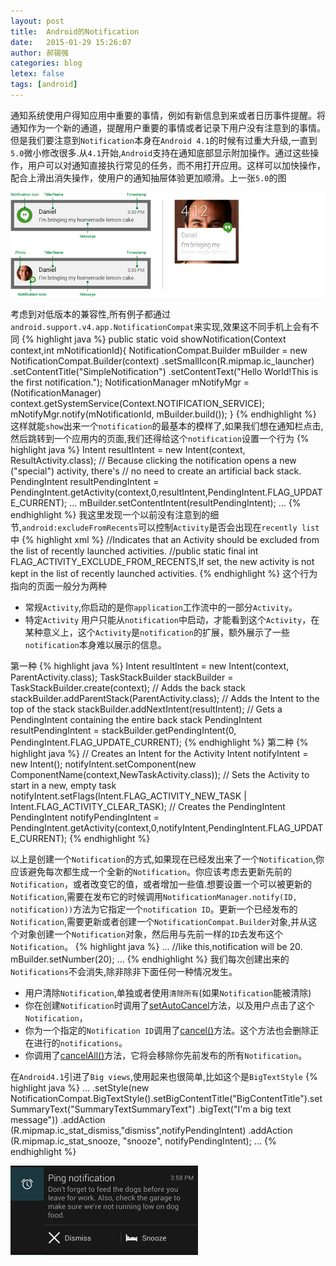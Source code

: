 ```yaml
---
layout: post
title:  Android的Notification
date:   2015-01-29 15:26:07
author: 郝锡强
categories: blog
letex: false
tags: [android]
---
```

通知系统使用户得知应用中重要的事情，例如有新信息到来或者日历事件提醒。将通知作为一个新的通道，提醒用户重要的事情或者记录下用户没有注意到的事情。但是我们要注意到`Notification`本身在`Android 4.1`的时候有过重大升级,一直到`5.0`微小修改很多.从`4.1`开始,`Android`支持在通知底部显示附加操作。通过这些操作，用户可以对通知直接执行常见的任务，而不用打开应用。这样可以加快操作，配合上滑出消失操作，使用户的通知抽屉体验更加顺滑。上一张`5.0`的图

![notification01](../source/images/blog/notification01.jpg)
<!-- more -->

考虑到对低版本的兼容性,所有例子都通过`android.support.v4.app.NotificationCompat`来实现,效果这不同手机上会有不同
{% highlight java %}
public static void showNotification(Context context,int mNotificationId){
    NotificationCompat.Builder mBuilder =
            new NotificationCompat.Builder(context)
                    .setSmallIcon(R.mipmap.ic_launcher)
                    .setContentTitle("SimpleNotification")
                    .setContentText("Hello World!This is the first notification.");
    NotificationManager mNotifyMgr =
            (NotificationManager) context.getSystemService(Context.NOTIFICATION_SERVICE);
    mNotifyMgr.notify(mNotificationId, mBuilder.build());
}
{% endhighlight %}
这样就能`show`出来一个`notification`的最基本的模样了,如果我们想在通知栏点击,然后跳转到一个应用内的页面,我们还得给这个`notification`设置一个行为
{% highlight java %}
Intent resultIntent = new Intent(context, ResultActivity.class);
// Because clicking the notification opens a new ("special") activity, there's
// no need to create an artificial back stack.
PendingIntent resultPendingIntent = PendingIntent.getActivity(context,0,resultIntent,PendingIntent.FLAG_UPDATE_CURRENT);
...
mBuilder.setContentIntent(resultPendingIntent);
...
{% endhighlight %}
我这里发现一个以前没有注意到的细节,`android:excludeFromRecents`可以控制`Activity`是否会出现在`recently list`中
{% highlight xml %}
//Indicates that an Activity should be excluded from the list of recently launched activities.
//public static final int FLAG_ACTIVITY_EXCLUDE_FROM_RECENTS,If set, the new activity is not kept in the list of recently launched activities.
<activity android:name=".ResultActivity"
    android:launchMode="singleTask"
    android:taskAffinity=""
    android:excludeFromRecents="false"/>
{% endhighlight %}
这个行为指向的页面一般分为两种

* 常规`Activity`,你启动的是你`application`工作流中的一部分`Activity`。
* 特定`Activity` 用户只能从`notification`中启动，才能看到这个`Activity`，在某种意义上，这个`Activity`是`notification`的扩展，额外展示了一些`notification`本身难以展示的信息。

第一种
{% highlight java %}
Intent resultIntent = new Intent(context, ParentActivity.class);
TaskStackBuilder stackBuilder = TaskStackBuilder.create(context);
// Adds the back stack
stackBuilder.addParentStack(ParentActivity.class);
// Adds the Intent to the top of the stack
stackBuilder.addNextIntent(resultIntent);
// Gets a PendingIntent containing the entire back stack
PendingIntent resultPendingIntent =
        stackBuilder.getPendingIntent(0, PendingIntent.FLAG_UPDATE_CURRENT);
{% endhighlight %}
第二种
{% highlight java %}
// Creates an Intent for the Activity
Intent notifyIntent = new Intent();
notifyIntent.setComponent(new ComponentName(context,NewTaskActivity.class));
// Sets the Activity to start in a new, empty task
notifyIntent.setFlags(Intent.FLAG_ACTIVITY_NEW_TASK | Intent.FLAG_ACTIVITY_CLEAR_TASK);
// Creates the PendingIntent
PendingIntent notifyPendingIntent = PendingIntent.getActivity(context,0,notifyIntent,PendingIntent.FLAG_UPDATE_CURRENT);
{% endhighlight %}

以上是创建一个`Notification`的方式,如果现在已经发出来了一个`Notification`,你应该避免每次都生成一个全新的`Notification`。你应该考虑去更新先前的`Notification`，或者改变它的值，或者增加一些值.想要设置一个可以被更新的`Notification`,需要在发布它的时候调用`NotificationManager.notify(ID, notification))`方法为它指定一个`notification ID`。更新一个已经发布的`Notification`,需要更新或者创建一个`NotificationCompat.Builder`对象,并从这个对象创建一个`Notification`对象，然后用与先前一样的`ID`去发布这个`Notification`。
{% highlight java %}
...
//like this,notification will be 20.
mBuilder.setNumber(20);
...
{% endhighlight %}
我们每次创建出来的`Notifications`不会消失,除非除非下面任何一种情况发生。

* 用户清除`Notification`,单独或者使用`清除所有`(如果`Notification`能被清除)
* 你在创建`Notification`时调用了[setAutoCancel](http;//developer.android.com/reference/android/support/v4/app/NotificationCompat.Builder.html#setAutoCancel(boolean))方法，以及用户点击了这个`Notification`，
* 你为一个指定的`Notification ID`调用了[cancel()](http://developer.android.com/reference/android/app/NotificationManager.html#cancel(int))方法。这个方法也会删除正在进行的`notifications`。
* 你调用了[cancelAll()](http://developer.android.com/reference/android/app/NotificationManager.html#cancelAll())方法，它将会移除你先前发布的所有`Notification`。

在`Android4.1`引进了`Big views`,使用起来也很简单,比如这个是`BigTextStyle`
{% highlight java %}
...
.setStyle(new NotificationCompat.BigTextStyle().setBigContentTitle("BigContentTitle").setSummaryText("SummaryTextSummaryText")
        .bigText("I'm a big text message"))
.addAction (R.mipmap.ic_stat_dismiss,"dismiss",notifyPendingIntent)
.addAction (R.mipmap.ic_stat_snooze,
        "snooze", notifyPendingIntent);
...
{% endhighlight %}

![notification01](../source/images/blog/notification02.png)